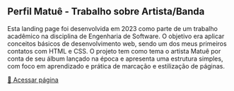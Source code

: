## Perfil Matuê - Trabalho sobre Artista/Banda

Esta landing page foi desenvolvida em 2023 como parte de um trabalho acadêmico na disciplina de Engenharia de Software. O objetivo era aplicar conceitos básicos de desenvolvimento web, sendo um dos meus primeiros contatos com HTML e CSS.
O projeto tem como tema o artista Matuê por conta de seu álbum lançado na época e apresenta uma estrutura simples, com foco em aprendizado e prática de marcação e estilização de páginas.

[🔗 Acessar página](https://devjuliomartins.github.io/Pagina-banda/)
